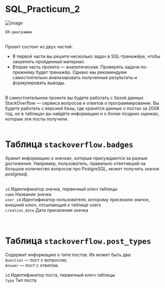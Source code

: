 # SQL_Practicum_2


![image](https://github.com/user-attachments/assets/1af7e063-41a8-4ad4-8a1b-c393f6f4d41d)

```ER-диаграмма```
<br>
<br>

Проект состоит из двух частей:  
* В первой части вы решите несколько задач в SQL-тренажёре, чтобы закрепить пройденный материал.  
* Вторая часть проекта — аналитическая. Проверять задачи по-прежнему будет тренажёр. Однако мы рекомендуем самостоятельно анализировать полученные результаты и формулировать выводы.
<br>
В самостоятельном проекте вы будете работать с базой данных StackOverflow — сервиса вопросов и ответов о программировании. Вы будете работать с версией базы, где хранятся данные о постах за 2008 год, но в таблицах вы найдёте информацию и о более поздних оценках, которые эти посты получили.
<br>
<br>

# Таблица ```stackoverflow.badges```
Хранит информацию о значках, которые присуждаются за разные достижения. Например, пользователь, правильно ответивший на большое количество вопросов про PostgreSQL, может получить значок postgresql.   
<br>

```id``` Идентификатор значка, первичный ключ таблицы  
```name```	Название значка  
```user_id```	Идентификатор пользователя, которому присвоили значок, внешний ключ, отсылающий к таблице users  
```creation_date```	Дата присвоения значка  
<br>
<br>


# Таблица ```stackoverflow.post_types```
Содержит информацию о типе постов. Их может быть два:  
```Question``` — пост с вопросом;  
```Answer``` — пост с ответом.
<br>

```id```	Идентификатор поста, первичный ключ таблицы  
```type```	Тип поста  
